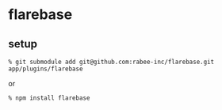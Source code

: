 # flarebase


## setup

```
% git submodule add git@github.com:rabee-inc/flarebase.git app/plugins/flarebase
```

or

```
% npm install flarebase
```


